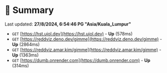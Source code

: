 # 📖 Summary
Last updated: **27/8/2024, 6:54:46 PG "Asia/Kuala_Lumpur"**

- `GET` [https://hst.ujol.dev](https://hst.ujol.dev) - **Up** (578ms)
- `GET` [https://reddviz.deno.dev/gimme](https://reddviz.deno.dev/gimme) - **Up** (2864ms)
- `GET` [https://reddviz.amar.kim/gimme](https://reddviz.amar.kim/gimme) - **Up** (1363ms)
- `GET` [https://dumb.onrender.com](https://dumb.onrender.com) - **Up** (314ms)
